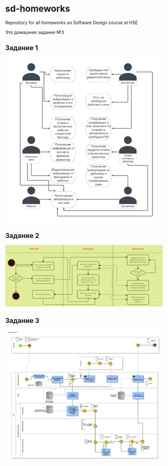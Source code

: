 # sd-homeworks
Repository for all homeworks on Software Design course at HSE

Это домашнее задание №3

## Задание 1
![Usecases](task1.png)
## Задание 2
![Диаграмма активностей](task2.jpg)
## Задание 3
![BPMN diagram](BPMN_diagram_ht2-1.png)
